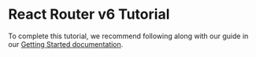 # React Router v6 Tutorial

To complete this tutorial, we recommend following along with our guide in our [Getting Started documentation](https://github.com/remix-run/react-router/blob/main/docs/getting-started/tutorial.md).

